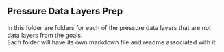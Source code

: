 ## Pressure Data Layers Prep

In this folder are folders for each of the pressure data layers that are not data layers from the goals.  
Each folder will have its own markdown file and readme associated with it.